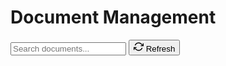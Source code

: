 # Document Management

<div class="admin-section">
  <div class="search-container">
    <input type="text" id="documentSearch" placeholder="Search documents..." onkeyup="filterDocuments()">
    <button type="button" class="refresh-button">
      <svg xmlns="http://www.w3.org/2000/svg" width="16" height="16" viewBox="0 0 24 24" fill="none" stroke="currentColor" stroke-width="2">
        <path d="M23 4v6h-6"></path>
        <path d="M1 20v-6h6"></path>
        <path d="M3.51 9a9 9 0 0 1 14.85-3.36L23 10M1 14l4.64 4.36A9 9 0 0 0 20.49 15"></path>
      </svg>
      Refresh
    </button>
  </div>
  <div class="document-list"></div>
</div> 